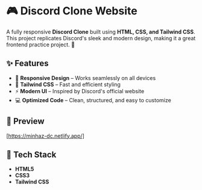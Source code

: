 # 🎮 Discord Clone Website

A fully responsive **Discord Clone** built using **HTML, CSS, and Tailwind CSS**. This project replicates Discord's sleek and modern design, making it a great frontend practice project. 🚀

## ✨ Features
- 📱 **Responsive Design** – Works seamlessly on all devices
- 🎨 **Tailwind CSS** – Fast and efficient styling
- ⚡ **Modern UI** – Inspired by Discord's official website
- 💻 **Optimized Code** – Clean, structured, and easy to customize

## 📸 Preview
[https://minhaz-dc.netlify.app/]

## 📂 Tech Stack
- **HTML5**
- **CSS3**
- **Tailwind CSS**


